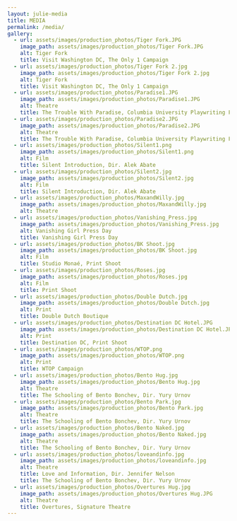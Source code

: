 ```yaml
---
layout: julie-media
title: MEDIA
permalink: /media/
gallery: 
  - url: assets/images/production_photos/Tiger Fork.JPG
    image_path: assets/images/production_photos/Tiger Fork.JPG
    alt: Tiger Fork
    title: Visit Washington DC, The Only 1 Campaign
  - url: assets/images/production_photos/Tiger Fork 2.jpg
    image_path: assets/images/production_photos/Tiger Fork 2.jpg
    alt: Tiger Fork
    title: Visit Washington DC, The Only 1 Campaign
  - url: assets/images/production_photos/Paradise1.JPG
    image_path: assets/images/production_photos/Paradise1.JPG
    alt: Theatre
    title: The Trouble With Paradise, Columbia University Playwriting Festival
  - url: assets/images/production_photos/Paradise2.JPG
    image_path: assets/images/production_photos/Paradise2.JPG
    alt: Theatre
    title: The Trouble With Paradise, Columbia University Playwriting Festival
  - url: assets/images/production_photos/Silent1.png
    image_path: assets/images/production_photos/Silent1.png
    alt: Film
    title: Silent Introduction, Dir. Alek Abate
  - url: assets/images/production_photos/Silent2.jpg
    image_path: assets/images/production_photos/Silent2.jpg
    alt: Film
    title: Silent Introduction, Dir. Alek Abate
  - url: assets/images/production_photos/MaxandWilly.jpg
    image_path: assets/images/production_photos/MaxandWilly.jpg
    alt: Theatre
  - url: assets/images/production_photos/Vanishing_Press.jpg
    image_path: assets/images/production_photos/Vanishing_Press.jpg
    alt: Vanishing Girl Press Day
    title: Vanishing Girl Press Day
  - url: assets/images/production_photos/BK Shoot.jpg
    image_path: assets/images/production_photos/BK Shoot.jpg
    alt: Film
    title: Studio Monaé, Print Shoot
  - url: assets/images/production_photos/Roses.jpg
    image_path: assets/images/production_photos/Roses.jpg
    alt: Film
    title: Print Shoot
  - url: assets/images/production_photos/Double Dutch.jpg
    image_path: assets/images/production_photos/Double Dutch.jpg
    alt: Print
    title: Double Dutch Boutique
  - url: assets/images/production_photos/Destination DC Hotel.JPG
    image_path: assets/images/production_photos/Destination DC Hotel.JPG
    alt: Print
    title: Destination DC, Print Shoot
  - url: assets/images/production_photos/WTOP.png
    image_path: assets/images/production_photos/WTOP.png
    alt: Print
    title: WTOP Campaign
  - url: assets/images/production_photos/Bento Hug.jpg
    image_path: assets/images/production_photos/Bento Hug.jpg
    alt: Theatre
    title: The Schooling of Bento Bonchev, Dir. Yury Urnov
  - url: assets/images/production_photos/Bento Park.jpg
    image_path: assets/images/production_photos/Bento Park.jpg
    alt: Theatre
    title: The Schooling of Bento Bonchev, Dir. Yury Urnov
  - url: assets/images/production_photos/Bento Naked.jpg
    image_path: assets/images/production_photos/Bento Naked.jpg
    alt: Theatre
    title: The Schooling of Bento Bonchev, Dir. Yury Urnov
  - url: assets/images/production_photos/loveandinfo.jpg
    image_path: assets/images/production_photos/loveandinfo.jpg
    alt: Theatre
    title: Love and Information, Dir. Jennifer Nelson
    title: The Schooling of Bento Bonchev, Dir. Yury Urnov
  - url: assets/images/production_photos/Overtures Hug.jpg
    image_path: assets/images/production_photos/Overtures Hug.JPG
    alt: Theatre
    title: Overtures, Signature Theatre    
---
```

